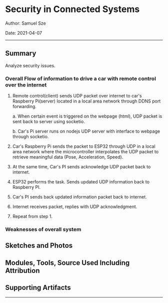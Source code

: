 #  Security in Connected Systems

Author: Samuel Sze

Date: 2021-04-07

-----

## Summary
Analyze security issues.

### Overall Flow of information to drive a car with remote control over the internet
1. Remote control(client) sends UDP packet over internet to car's Raspberry Pi(server) located in a local area network through DDNS port forwarding.

    a. When certain event is triggered on the webpage (html), UDP packet is sent back to server using socketio. 

    b. Car's Pi server runs on nodejs UDP server with interface to webpage through socketio.

2. Car's Raspberry Pi sends the packet to ESP32 through UDP in a local area network where the microcontroller interpolates the UDP packet to retrieve meaningful data (Pose, Acceleration, Speed).

3. At the same time, Car's PI sends acknowledge UDP packet back to internet. 

4. ESP32 performs the task. Sends updated UDP information back to Raspberry PI. 

4. Car's PI sends back updated information packet back to internet.  

5. Internet receives packet, replies with UDP acknowledgment. 

6. Repeat from step 1.

### Weaknesses of overall system

## Sketches and Photos


## Modules, Tools, Source Used Including Attribution


## Supporting Artifacts


-----

